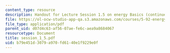 ```yaml
---
content_type: resource
description: Handout for Lecture Session 1.5 on energy Basics (continued).
file: https://ol-ocw-studio-app-qa.s3.amazonaws.com/courses/5-92-energy-environment-and-society-spring-2007/b79e451d3079a970fd6140e1f9229e0f_session_1_5.pdf
file_type: application/pdf
parent_uid: d07d4c63-af56-07ae-fe6c-aea9a8684067
resourcetype: Document
title: session_1_5.pdf
uid: b79e451d-3079-a970-fd61-40e1f9229e0f
---
```

